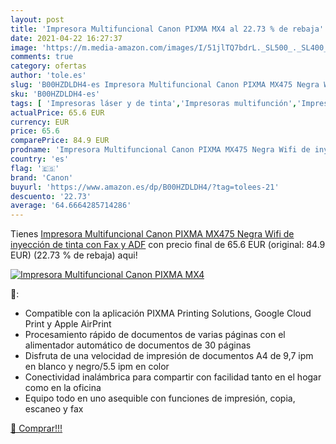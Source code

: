 ```yaml
---
layout: post
title: 'Impresora Multifuncional Canon PIXMA MX4 al 22.73 % de rebaja'
date: 2021-04-22 16:27:37
image: 'https://m.media-amazon.com/images/I/51jlTQ7bdrL._SL500_._SL400_.jpg'
comments: true
category: ofertas
author: 'tole.es'
slug: 'B00HZDLDH4-es Impresora Multifuncional Canon PIXMA MX475 Negra Wifi de...'
sku: 'B00HZDLDH4-es'
tags: [ 'Impresoras láser y de tinta','Impresoras multifunción','Impresoras y accesorios','Informática','canon','impresora','wifi', ]
actualPrice: 65.6 EUR
currency: EUR
price: 65.6
comparePrice: 84.9 EUR
prodname: 'Impresora Multifuncional Canon PIXMA MX475 Negra Wifi de inyección de tinta con Fax y ADF'
country: 'es'
flag: '🇪🇸'
brand: 'Canon'
buyurl: 'https://www.amazon.es/dp/B00HZDLDH4/?tag=tolees-21'
descuento: '22.73'
average: '64.6664285714286'
---
```


Tienes [Impresora Multifuncional Canon PIXMA MX475 Negra Wifi de inyección de tinta con Fax y ADF](https://www.amazon.es/dp/B00HZDLDH4/?tag=tolees-21) con precio final de  65.6 EUR (original: 84.9 EUR) (22.73 %  de rebaja) aqui!

[![Impresora Multifuncional Canon PIXMA MX4](https://m.media-amazon.com/images/I/51jlTQ7bdrL._SL500_._SL400_.jpg)](https://www.amazon.es/dp/B00HZDLDH4/?tag=tolees-21)

🔎:

- Compatible con la aplicación PIXMA Printing Solutions, Google Cloud Print y Apple AirPrint
- Procesamiento rápido de documentos de varias páginas con el alimentador automático de documentos de 30 páginas
- Disfruta de una velocidad de impresión de documentos A4 de 9,7 ipm en blanco y negro/5.5 ipm en color
- Conectividad inalámbrica para compartir con facilidad tanto en el hogar como en la oficina
- Equipo todo en uno asequible con funciones de impresión, copia, escaneo y fax

[🛒 Comprar!!!](https://www.amazon.es/dp/B00HZDLDH4/?tag=tolees-21)
